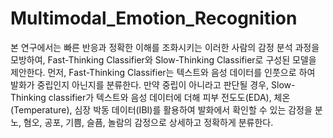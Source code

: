 # Multimodal_Emotion_Recognition

본 연구에서는 빠른 반응과 정확한 이해를 조화시키는 이러한 사람의 감정 분석 과정을 모방하여, Fast-Thinking Classifier와 Slow-Thinking Classifier로 구성된 모델을 제안한다. 먼저, Fast-Thinking Classifier는 텍스트와 음성 데이터를 인풋으로 하여 발화가 중립인지 아닌지를 분류한다. 만약 중립이 아니라고 판단될 경우, Slow-Thinking classifier가 텍스트와 음성 데이터에 더해 피부 전도도(EDA), 체온(Temperature), 심장 박동 데이터(IBI)를 활용하여 발화에서 확인할 수 있는 감정을 분노, 혐오, 공포, 기쁨, 슬픔, 놀람의 감정으로 상세하고 정확하게 분류한다.
